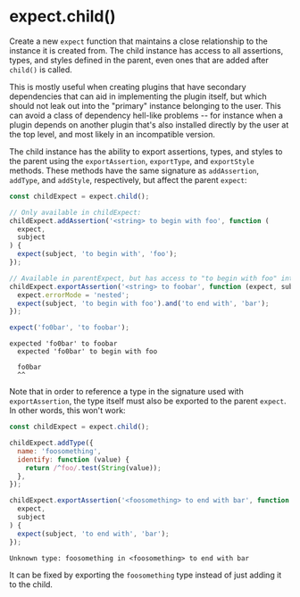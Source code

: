 # expect.child()

Create a new `expect` function that maintains a close relationship
to the instance it is created from. The child instance has access to
all assertions, types, and styles defined in the parent, even ones
that are added after `child()` is called.

This is mostly useful when creating plugins that have secondary dependencies
that can aid in implementing the plugin itself, but which should not
leak out into the "primary" instance belonging to the user. This can avoid
a class of dependency hell-like problems -- for instance when a plugin
depends on another plugin that's also installed directly by the user at
the top level, and most likely in an incompatible version.

The child instance has the ability to export assertions, types, and styles
to the parent using the `exportAssertion`, `exportType`, and `exportStyle`
methods. These methods have the same signature as `addAssertion`, `addType`,
and `addStyle`, respectively, but affect the parent `expect`:

```js
const childExpect = expect.child();

// Only available in childExpect:
childExpect.addAssertion('<string> to begin with foo', function (
  expect,
  subject
) {
  expect(subject, 'to begin with', 'foo');
});

// Available in parentExpect, but has access to "to begin with foo" internally:
childExpect.exportAssertion('<string> to foobar', function (expect, subject) {
  expect.errorMode = 'nested';
  expect(subject, 'to begin with foo').and('to end with', 'bar');
});

expect('fo0bar', 'to foobar');
```

```output
expected 'fo0bar' to foobar
  expected 'fo0bar' to begin with foo

  fo0bar
  ^^
```

Note that in order to reference a type in the signature used with
`exportAssertion`, the type itself must also be exported to the parent `expect`.
In other words, this won't work:

```js
const childExpect = expect.child();

childExpect.addType({
  name: 'foosomething',
  identify: function (value) {
    return /^foo/.test(String(value));
  },
});

childExpect.exportAssertion('<foosomething> to end with bar', function (
  expect,
  subject
) {
  expect(subject, 'to end with', 'bar');
});
```

```output
Unknown type: foosomething in <foosomething> to end with bar
```

It can be fixed by exporting the `foosomething` type instead of just adding it
to the child.
